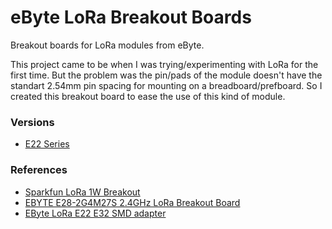 # eByte LoRa Breakout Boards
Breakout boards for LoRa modules from eByte.


This project came to be when I was trying/experimenting with LoRa for the first time. But the problem was the pin/pads of the module doesn't have the standart 2.54mm pin spacing for mounting on a breadboard/prefboard. So I created this breakout board to ease the use of this kind of module.


### Versions

 - [E22 Series]()

### References

 - [Sparkfun LoRa 1W Breakout](https://www.sparkfun.com/products/22792)
 - [EBYTE E28-2G4M27S 2.4GHz LoRa Breakout Board](https://www.openhardware.io/view/8304/E28-2G4M27S-24GHz-LoRa-Breakout-Board)
 - [EByte LoRa E22 E32 SMD adapter](https://www.pcbway.com/project/shareproject/EByte_LoRa_E22_E32_SMD_adapter.html?from=mischianti05)